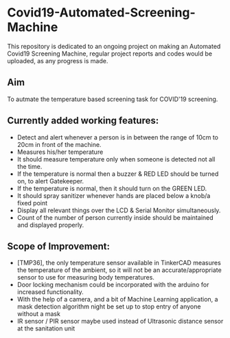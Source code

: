 # Covid19-Automated-Screening-Machine

This repository is dedicated to an ongoing project on making an Automated Covid19 Screening Machine, regular project reports and codes would be uploaded, as any progress is made.

## Aim
To autmate the temperature based screening task for COVID'19 screening.

## Currently added working features:
- Detect and alert whenever a person is in between the range of 10cm to 20cm in front of the machine.
- Measures his/her temperature
- It should measure temperature only when someone is detected not all the time.
- If the temperature is normal then a buzzer & RED LED should be turned on, to alert Gatekeeper.
- If the temperature is normal, then it should turn on the GREEN LED.
- It should spray sanitizer whenever hands are placed below a knob/a fixed point
- Display all relevant things over the LCD & Serial Monitor simultaneously.
- Count of the number of person currently inside should be maintained and displayed properly.

## Scope of Improvement:
- [TMP36], the only temperature sensor available in TinkerCAD measures the temperature of the ambient, so it will not be an accurate/appropriate sensor to use for measuring body temperatures.
- Door locking mechanism could be incorporated with the arduino for increased functionality.
- With the help of a camera, and a bit of Machine Learning application, a mask detection algorithm night be set up to stop entry of anyone without a mask
- IR sensor / PIR sensor maybe used instead of Ultrasonic distance sensor at the sanitation unit

